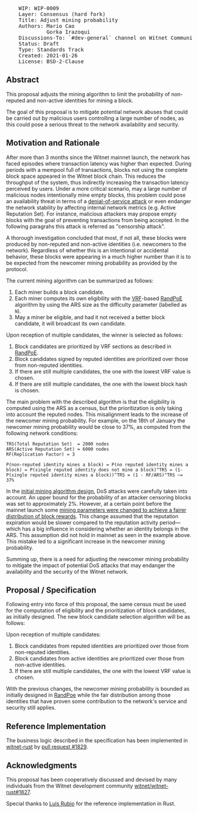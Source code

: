 <pre>
    WIP: WIP-0009
    Layer: Consensus (hard fork)
    Title: Adjust mining probability
    Authors: Mario Cao <mario@witnet.foundation>
             Gorka Irazoqui <gorka.irazoki@gmail.com>
    Discussions-To: `#dev-general` channel on Witnet Community's Discord server
    Status: Draft
    Type: Standards Track
    Created: 2021-01-26
    License: BSD-2-Clause
</pre>


## Abstract

This proposal adjusts the mining algorithm to limit the probability of non-reputed and non-active identities for mining a block.

The goal of this proposal is to mitigate potential network abuses that could be carried out by malicious users controlling a large number of nodes, as this could pose a serious threat to the network availability and security.


## Motivation and Rationale

After more than 3 months since the Witnet mainnet launch, the network has faced episodes where transaction latency was higher than expected. During periods with a mempool full of transactions, blocks not using the complete block space appeared in the Witnet block chain. This reduces the throughput of the system, thus indirectly increasing the transaction latency perceived by users. Under a more critical scenario, may a large number of malicious nodes intentionally mine empty blocks, this problem could pose an availability threat in terms of a [denial-of-service attack][DoS] or even endanger the network stability by affecting internal network metrics (e.g. Active Reputation Set). For instance, malicious attackers may propose empty blocks with the goal of preventing transactions from being accepted. In the following paragrahs this attack is referred as "censorship attack".

A thorough investigation concluded that most, if not all, these blocks were produced by non-reputed and non-active identities (i.e. newcomers to the network). Regardless of whether this is an intentional or accidental behavior, these blocks were appearing in a much higher number than it is to be expected from the newcomer mining probability as provided by the protocol.

The current mining algorithm can be summarized as follows:

1. Each miner builds a block candidate.
2. Each miner computes its own eligibility with the [VRF]-based [RandPoE] algorithm by using the ARS size as the difficulty parameter (labelled as `N`).
3. May a miner be eligible, and had it not received a better block candidate, it will broadcast its own candidate.

Upon reception of multiple candidates, the winner is selected as follows:
1. Block candidates are prioritized by VRF sections as described in [RandPoE].
2. Block candidates signed by reputed identities are prioritized over those from non-reputed identities.
3. If there are still multiple candidates, the one with the lowest VRF value is chosen.
4. If there are still multiple candidates, the one with the lowest block hash is chosen.

The main problem with the described algorithm is that the eligibility is computed using the ARS as a census, but the prioritization is only taking into account the reputed nodes. This misalignment leads to the increase of the newcomer mining probability. For example, on the 18th of January the newcomer mining probability would be close to 37%, as computed from the following network conditions:

```
TRS(Total Reputation Set)  = 2000 nodes
ARS(Active Reputation Set) = 6000 nodes
RF(Replication Factor) = 3

P(non-reputed identity mines a block) = P(no reputed identity mines a block) = P(single reputed identity does not mine a block)^TRS = (1- P(single reputed identity mines a block))^TRS = (1 - RF/ARS)^TRS ~= 37%
```

In the [initial mining algorithm design][RandPoE], DoS attacks were carefully taken into account. An upper bound for the probability of an attacker censoring blocks was set to approximately 2%. However, at a certain point before the mainnet launch some [mining parameters were changed to achieve a fairer distribution of block rewards][witnet/witnet-rust#1442]. This change assumed that the reputation expiration would be slower compared to the reputation activity period—which has a big influence in considering whether an identity belongs in the ARS. This assumption did not hold in mainnet as seen in the example above. This mistake led to a significant increase in the newcomer mining probability.

Summing up, there is a need for adjusting the newcomer mining probability to mitigate the impact of potential DoS attacks that may endanger the availability and the security of the Witnet network.


## Proposal / Specification

Following entry into force of this proposal, the same census must be used for the computation of eligibility and the prioritization of block candidates, as initially designed. The new block candidate selection algorithm will be as follows:

Upon reception of multiple candidates:
1. Block candidates from reputed identities are prioritized over those from non-reputed identities.
2. Block candidates from active identities are prioritized over those from non-active identities.
3. If there are still multiple candidates, the one with the lowest VRF value is chosen.

With the previous changes, the newcomer mining probability is bounded as initially designed in [RandPoe] while the fair distribution among those identities that have proven some contribution to the network's service and security still applies.


## Reference Implementation

The business logic described in the specification has been implemented in [witnet-rust] by [pull request #1829][witnet/witnet-rust#1829].


## Acknowledgments

This proposal has been cooperatively discussed and devised by many individuals from the Witnet development community [witnet/witnet-rust#1827].

Special thanks to [Luis Rubio][lrubiorod] for the reference implementation in Rust.


[DoS]: https://en.wikipedia.org/wiki/Denial-of-service_attack
[lrubiorod]: https://github.com/lrubiorod
[RandPoE]: https://github.com/witnet/research/blob/master/reputation/docs/randpoe.md
[VRF]:  https://medium.com/witnet/c847edf123f7
[witnet-rust]: https://github.com/witnet-rust
[witnet/witnet-rust#1442]: https://github.com/witnet/witnet-rust/pull/1442
[witnet/witnet-rust#1827]: https://github.com/witnet/witnet-rust/issues/1827
[witnet/witnet-rust#1829]: https://github.com/witnet/witnet-rust/issues/1829
